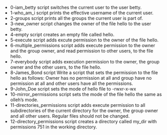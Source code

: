 - 0-iam_betty script switches the current user to the user betty.
- 1-who_am_i script prints the effective username of the current user.
- 2-groups script prints all the groups the current user is part of.
- 3-new_owner script changes the owner of the file hello to the user betty.
- 4-empty script creates an empty file called hello.
- 5-execute script adds excute permission to the owner of the file hello.
- 6-multiple_permissions script adds execute permission to the owner and the group owner, and read permission to other users, to the file hello.
- 7-everybody script adds execution permission to the owner, the group owner and the other users, to the file hello.
- 8-James_Bond script Write a script that sets the permission to the file hello as follows: Owner has  no permission at all and group have no permission at all and other users have all the permissions.
- 9-John_Doe script sets the mode of hello file to -rwxr-x-wx
- 10-mirror_permissions script sets the mode of the file hello the same as olleh’s mode.
- 11-directories_permissions script adds execute permission to all subdirectories of the current directory for the owner, the group owner and all other users. Regular files should not be changed.
- 12-directory_permissions script creates a directory called my_dir with permissions 751 in the working directory.
